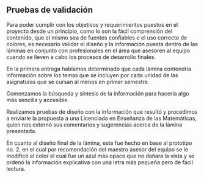 ##  Pruebas de validación

Para poder cumplir con los objetivos y requerimientos puestos en el proyecto desde un principio, como lo son la fácil comprensión del contenido, que el mismo sea de fuentes confiables o el uso correcto de colores, es necesario validar el diseño y la información puesta dentro de las láminas en conjunto con profesionales en el área que asesoren al equipo cuando se lleven a cabo los procesos de desarrollo finales.

En la primera entrega habíamos determinado que cada lámina contendría información sobre los temas que se incluyen por cada unidad de las asignaturas que se cursan al menos en primer semestre.

Comenzamos la búsqueda y síntesis de la información para hacerla algo más sencilla y accesible.

Realizamos pruebas de diseño con la información que resultó y procedimos a enviarle la propuesta a una Licenciada en Enseñanza de las Matemáticas, quien nos externó sus comentarios y sugerencias acerca de la lámina presentada.

En cuanto al diseño final de la lámina, este fue hecho en base al prototipo no. 2, en el cual por recomendación del maestro asesor del equipo se le modificó el color el cual fue un azul más opaco que no dañara la vista y se ordenó la información explicativa con una letra más pequeña pero de fácil lectura.
